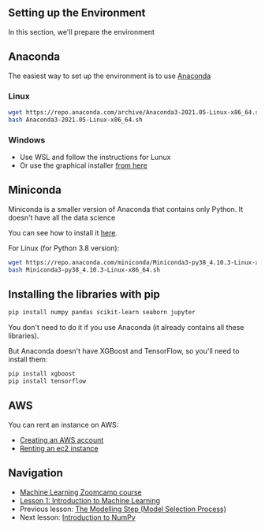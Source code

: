 ##  Setting up the Environment

In this section, we'll prepare the environment

## Anaconda

The easiest way to set up the environment is to use [Anaconda](https://www.anaconda.com/products/individual)

### Linux

```bash
wget https://repo.anaconda.com/archive/Anaconda3-2021.05-Linux-x86_64.sh
bash Anaconda3-2021.05-Linux-x86_64.sh
```

### Windows

* Use WSL and follow the instructions for Lunux
* Or use the graphical installer [from here](https://www.anaconda.com/products/individual)


## Miniconda 

Miniconda is a smaller version of Anaconda that contains only Python. It doesn't have all the data science


You can see how to install it [here](https://docs.conda.io/en/latest/miniconda.html).


For Linux (for Python 3.8 version):

```bash
wget https://repo.anaconda.com/miniconda/Miniconda3-py38_4.10.3-Linux-x86_64.sh
bash Miniconda3-py38_4.10.3-Linux-x86_64.sh
```


## Installing the libraries with pip

```bash
pip install numpy pandas scikit-learn seaborn jupyter
```

You don't need to do it if you use Anaconda (it already contains all these libraries).

But Anaconda doesn't have XGBoost and TensorFlow, so you'll need to install them:

```bash
pip install xgboost 
pip install tensorflow
```


## AWS 

You can rent an instance on AWS:

* [Creating an AWS account](https://mlbookcamp.com/article/aws)
* [Renting an ec2 instance](https://mlbookcamp.com/article/aws-ec2)



## Navigation

* [Machine Learning Zoomcamp course](../)
* [Lesson 1: Introduction to Machine Learning](README.md)
* Previous lesson: [The Modelling Step (Model Selection Process)](05-model-selection.md)
* Next lesson: [Introduction to NumPy](07-numpy.md)